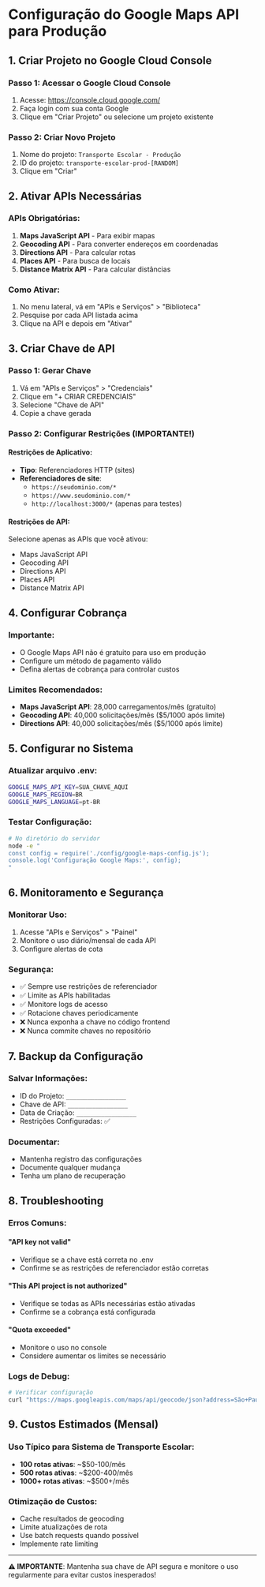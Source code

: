# Configuração do Google Maps API para Produção

## 1. Criar Projeto no Google Cloud Console

### Passo 1: Acessar o Google Cloud Console
1. Acesse: https://console.cloud.google.com/
2. Faça login com sua conta Google
3. Clique em "Criar Projeto" ou selecione um projeto existente

### Passo 2: Criar Novo Projeto
1. Nome do projeto: `Transporte Escolar - Produção`
2. ID do projeto: `transporte-escolar-prod-[RANDOM]`
3. Clique em "Criar"

## 2. Ativar APIs Necessárias

### APIs Obrigatórias:
1. **Maps JavaScript API** - Para exibir mapas
2. **Geocoding API** - Para converter endereços em coordenadas
3. **Directions API** - Para calcular rotas
4. **Places API** - Para busca de locais
5. **Distance Matrix API** - Para calcular distâncias

### Como Ativar:
1. No menu lateral, vá em "APIs e Serviços" > "Biblioteca"
2. Pesquise por cada API listada acima
3. Clique na API e depois em "Ativar"

## 3. Criar Chave de API

### Passo 1: Gerar Chave
1. Vá em "APIs e Serviços" > "Credenciais"
2. Clique em "+ CRIAR CREDENCIAIS"
3. Selecione "Chave de API"
4. Copie a chave gerada

### Passo 2: Configurar Restrições (IMPORTANTE!)

#### Restrições de Aplicativo:
- **Tipo**: Referenciadores HTTP (sites)
- **Referenciadores de site**: 
  - `https://seudominio.com/*`
  - `https://www.seudominio.com/*`
  - `http://localhost:3000/*` (apenas para testes)

#### Restrições de API:
Selecione apenas as APIs que você ativou:
- Maps JavaScript API
- Geocoding API
- Directions API
- Places API
- Distance Matrix API

## 4. Configurar Cobrança

### Importante:
- O Google Maps API não é gratuito para uso em produção
- Configure um método de pagamento válido
- Defina alertas de cobrança para controlar custos

### Limites Recomendados:
- **Maps JavaScript API**: 28,000 carregamentos/mês (gratuito)
- **Geocoding API**: 40,000 solicitações/mês ($5/1000 após limite)
- **Directions API**: 40,000 solicitações/mês ($5/1000 após limite)

## 5. Configurar no Sistema

### Atualizar arquivo .env:
```bash
GOOGLE_MAPS_API_KEY=SUA_CHAVE_AQUI
GOOGLE_MAPS_REGION=BR
GOOGLE_MAPS_LANGUAGE=pt-BR
```

### Testar Configuração:
```bash
# No diretório do servidor
node -e "
const config = require('./config/google-maps-config.js');
console.log('Configuração Google Maps:', config);
"
```

## 6. Monitoramento e Segurança

### Monitorar Uso:
1. Acesse "APIs e Serviços" > "Painel"
2. Monitore o uso diário/mensal de cada API
3. Configure alertas de cota

### Segurança:
- ✅ Sempre use restrições de referenciador
- ✅ Limite as APIs habilitadas
- ✅ Monitore logs de acesso
- ✅ Rotacione chaves periodicamente
- ❌ Nunca exponha a chave no código frontend
- ❌ Nunca commite chaves no repositório

## 7. Backup da Configuração

### Salvar Informações:
- ID do Projeto: `_________________`
- Chave de API: `_________________`
- Data de Criação: `_________________`
- Restrições Configuradas: ✅

### Documentar:
- Mantenha registro das configurações
- Documente qualquer mudança
- Tenha um plano de recuperação

## 8. Troubleshooting

### Erros Comuns:

#### "API key not valid"
- Verifique se a chave está correta no .env
- Confirme se as restrições de referenciador estão corretas

#### "This API project is not authorized"
- Verifique se todas as APIs necessárias estão ativadas
- Confirme se a cobrança está configurada

#### "Quota exceeded"
- Monitore o uso no console
- Considere aumentar os limites se necessário

### Logs de Debug:
```bash
# Verificar configuração
curl "https://maps.googleapis.com/maps/api/geocode/json?address=São+Paulo&key=SUA_CHAVE"
```

## 9. Custos Estimados (Mensal)

### Uso Típico para Sistema de Transporte Escolar:
- **100 rotas ativas**: ~$50-100/mês
- **500 rotas ativas**: ~$200-400/mês
- **1000+ rotas ativas**: ~$500+/mês

### Otimização de Custos:
- Cache resultados de geocoding
- Limite atualizações de rota
- Use batch requests quando possível
- Implemente rate limiting

---

**⚠️ IMPORTANTE**: Mantenha sua chave de API segura e monitore o uso regularmente para evitar custos inesperados!